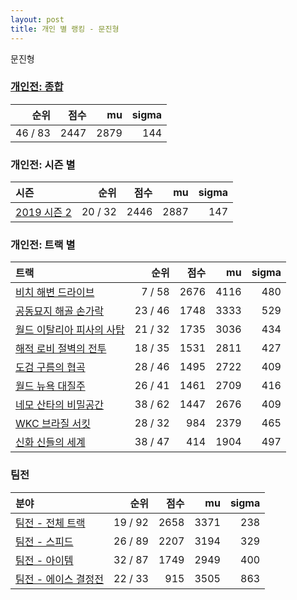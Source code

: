 ```yaml
---
layout: post
title: 개인 별 랭킹 - 문진형
---
```


문진형

### [개인전: 종합](../singles-full)

| 순위 | 점수 | mu | sigma |
|---:|---:|---:|---:|
| 46 / 83 | 2447 | 2879 | 144 |

### 개인전: 시즌 별

| 시즌 | 순위 | 점수 | mu | sigma |
|:---|---:|---:|---:|---:|
| [2019 시즌 2](../s2019_2) | 20 / 32 | 2446 | 2887 | 147 |

### 개인전: 트랙 별

| 트랙 | 순위 | 점수 | mu | sigma |
|:---|---:|---:|---:|---:|
| [비치 해변 드라이브](../haebyun) | 7 / 58 | 2676 | 4116 | 480 |
| [공동묘지 해골 손가락](../haeson) | 23 / 46 | 1748 | 3333 | 529 |
| [월드 이탈리아 피사의 사탑](../pizza) | 21 / 32 | 1735 | 3036 | 434 |
| [해적 로비 절벽의 전투](../lobby) | 18 / 35 | 1531 | 2811 | 427 |
| [도검 구름의 협곡](../hyupgog) | 28 / 46 | 1495 | 2722 | 409 |
| [월드 뉴욕 대질주](../newyork) | 26 / 41 | 1461 | 2709 | 416 |
| [네모 산타의 비밀공간](../santa) | 38 / 62 | 1447 | 2676 | 409 |
| [WKC 브라질 서킷](../brazil) | 28 / 32 | 984 | 2379 | 465 |
| [신화 신들의 세계](../shinsegye) | 38 / 47 | 414 | 1904 | 497 |

### 팀전

| 분야 | 순위 | 점수 | mu | sigma |
|:---|---:|---:|---:|---:|
| [팀전 - 전체 트랙](../team-full) | 19 / 92 | 2658 | 3371 | 238 |
| [팀전 - 스피드](../team-speed) | 26 / 89 | 2207 | 3194 | 329 |
| [팀전 - 아이템](../team-item) | 32 / 87 | 1749 | 2949 | 400 |
| [팀전 - 에이스 결정전](../team-ace) | 22 / 33 | 915 | 3505 | 863 |
